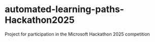 # automated-learning-paths-Hackathon2025
Project for participation in the Microsoft Hackathon 2025 competition 
